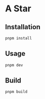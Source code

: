 # A Star

## Installation

```bash
pnpm install
```

## Usage

```bash
pnpm dev
```

## Build

```bash
pnpm build
```
